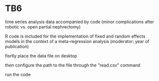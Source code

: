 # TB6
time series analysis data accompanied by code (minor complications after robotic vs. open partial nephrectomy)

R code is included for the implementation of fixed and random effects models in the context of a meta-regression analysis (moderator: year of publication)

fisrtly place the data file on desktop

then configure the path to the file through the "read.csv" command

run the code 
